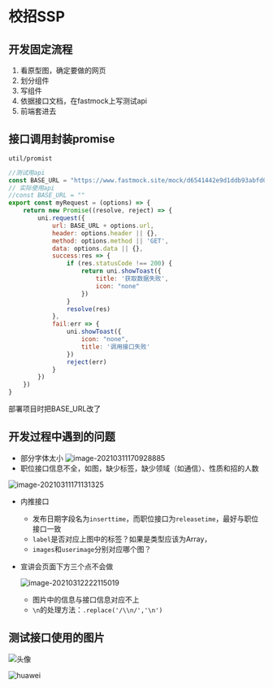 # 校招SSP

## 开发固定流程

1. 看原型图，确定要做的网页
2. 划分组件
3. 写组件
4. 依据接口文档，在fastmock上写测试api
5. 前端套进去

## 接口调用封装promise

`util/promist`

```js
//测试用api
const BASE_URL = "https://www.fastmock.site/mock/d6541442e9d1ddb93abfd08c76d6a76b/api"
// 实际使用api
//const BASE_URL = ""
export const myRequest = (options) => {
	return new Promise((resolve, reject) => {
		uni.request({
			url: BASE_URL + options.url,
			header: options.header || {},
			method: options.method || 'GET',
			data: options.data || {},
			success:res => {
				if (res.statusCode !== 200) {
					return uni.showToast({
						title: '获取数据失败',
						icon: "none"
					})
				}
				resolve(res)
			},
			fail:err => {
				uni.showToast({
					icon: "none",
					title: '调用接口失败'
				})
				reject(err)
			}
		})
	})
}
```

部署项目时把BASE_URL改了

## 开发过程中遇到的问题

+ 部分字体太小
![image-20210311170928885](https://gitee.com/xinwuyun/myimage/raw/master/img/image-20210311170928885.png)
+ 职位接口信息不全，如图，缺少标签，缺少领域（如通信）、性质和招的人数

![image-20210311171131325](https://gitee.com/xinwuyun/myimage/raw/master/img/image-20210311171131325.png)

+ 内推接口
  + 发布日期字段名为`inserttime`，而职位接口为`releasetime`，最好与职位接口一致
  + `label`是否对应上图中的标签？如果是类型应该为Array，
  + `images`和`userimage`分别对应哪个图？
  
+ 宣讲会页面下方三个点不会做

  ![image-20210312222115019](https://gitee.com/xinwuyun/myimage/raw/master/img/image-20210312222115019.png)

  + 图片中的信息与接口信息对应不上
  + `\n`的处理方法：`.replace('/\\n/','\n')`

## 测试接口使用的图片

![头像](https://gitee.com/xinwuyun/myimage/raw/master/img/头像.png)

![huawei](https://gitee.com/xinwuyun/myimage/raw/master/img/huawei.png)

